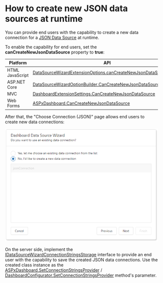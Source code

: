 # How to create new JSON data sources at runtime

You can provide end users with the capability to create a new data connection for a [JSON Data Source](https://docs.devexpress.com/Dashboard/DevExpress.DashboardCommon.DashboardJsonDataSource) at runtime.

To enable the capability for end users, set the **canCreateNewJsonDataSource** property to **true**:

Platform | API
-----|------
 HTML JavaScript | [DataSourceWizardExtensionOptions.canCreateNewJsonDataSource](https://docs.devexpress.com/Dashboard/js-DevExpress.Dashboard.Designer.DataSourceWizardExtensionOptions#js_DevExpress_Dashboard_Designer_DataSourceWizardExtensionOptions_canCreateNewJsonDataSource)
 ASP.NET Core | [DataSourceWizardOptionBuilder.CanCreateNewJsonDataSource(Boolean)](https://docs.devexpress.com/Dashboard/DevExpress.DashboardAspNetCore.DataSourceWizardOptionBuilder.CanCreateNewJsonDataSource(System.Boolean))
 MVC | [DashboardExtensionSettings.CanCreateNewJsonDataSource](https://docs.devexpress.com/Dashboard/DevExpress.DashboardWeb.Mvc.DashboardExtensionSettings.CanCreateNewJsonDataSource) 
 Web Forms | [ASPxDashboard.CanCreateNewJsonDataSource](http://docs.devexpress.com/Dashboard/DevExpress.DashboardWeb.ASPxDashboard.CanCreateNewJsonDataSource) 

After that, the "Choose Connection (JSON)" page allows end users to create new data connections:

![Can create new data connections](img.png)

On the server side, implement the [IDataSourceWizardConnectionStringsStorage](https://docs.devexpress.com/Dashboard/DevExpress.DashboardWeb.IDataSourceWizardConnectionStringsStorage) interface to provide an end user with the capability to save the created JSON data connections. Use the created class instance as the [ASPxDashboard.SetConnectionStringsProvider](https://docs.devexpress.com/Dashboard/DevExpress.DashboardWeb.ASPxDashboard.SetConnectionStringsProvider(DevExpress.DashboardWeb.IDataSourceWizardConnectionStringsStorage)) / [DashboardConfigurator.SetConnectionStringsProvider](https://docs.devexpress.com/Dashboard/DevExpress.DashboardWeb.DashboardConfigurator.SetConnectionStringsProvider(DevExpress.DashboardWeb.IDataSourceWizardConnectionStringsStorage)) method's parameter.

